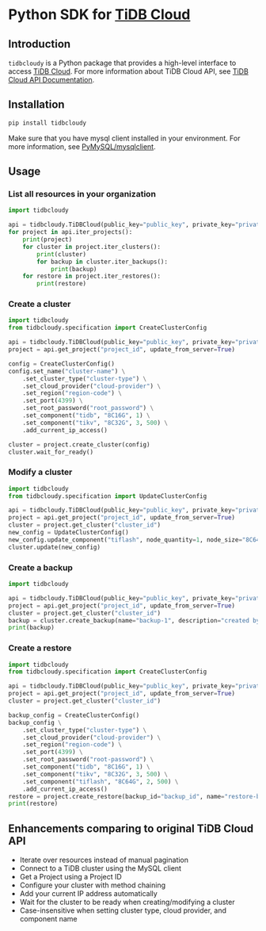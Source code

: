 # Python SDK for [TiDB Cloud](https://tidbcloud.com)

## Introduction

`tidbcloudy` is a Python package that provides a high-level interface to access [TiDB Cloud](https://tidbcloud.com). For more information about TiDB Cloud API, see [TiDB Cloud API Documentation](https://docs.pingcap.com/tidbcloud/api/v1beta).

## Installation

```bash
pip install tidbcloudy
```

Make sure that you have mysql client installed in your environment. For more information, see [PyMySQL/mysqlclient](https://github.com/PyMySQL/mysqlclient#install).

## Usage

### List all resources in your organization

```python
import tidbcloudy

api = tidbcloudy.TiDBCloud(public_key="public_key", private_key="private_key")
for project in api.iter_projects():
    print(project)
    for cluster in project.iter_clusters():
        print(cluster)
        for backup in cluster.iter_backups():
            print(backup)
    for restore in project.iter_restores():
        print(restore)
```

### Create a cluster

```python
import tidbcloudy
from tidbcloudy.specification import CreateClusterConfig

api = tidbcloudy.TiDBCloud(public_key="public_key", private_key="private_key")
project = api.get_project("project_id", update_from_server=True)

config = CreateClusterConfig()
config.set_name("cluster-name") \
    .set_cluster_type("cluster-type") \
    .set_cloud_provider("cloud-provider") \
    .set_region("region-code") \
    .set_port(4399) \
    .set_root_password("root_password") \
    .set_component("tidb", "8C16G", 1) \
    .set_component("tikv", "8C32G", 3, 500) \
    .add_current_ip_access()

cluster = project.create_cluster(config)
cluster.wait_for_ready()
```

### Modify a cluster

```python
import tidbcloudy
from tidbcloudy.specification import UpdateClusterConfig

api = tidbcloudy.TiDBCloud(public_key="public_key", private_key="private_key")
project = api.get_project("project_id", update_from_server=True)
cluster = project.get_cluster("cluster_id")
new_config = UpdateClusterConfig()
new_config.update_component("tiflash", node_quantity=1, node_size="8C64G", storage_size_gib=500)
cluster.update(new_config)
```

### Create a backup

```python
import tidbcloudy

api = tidbcloudy.TiDBCloud(public_key="public_key", private_key="private_key")
project = api.get_project("project_id", update_from_server=True)
cluster = project.get_cluster("cluster_id")
backup = cluster.create_backup(name="backup-1", description="created by tidbcloudy")
print(backup)
```

### Create a restore

```python
import tidbcloudy
from tidbcloudy.specification import CreateClusterConfig

api = tidbcloudy.TiDBCloud(public_key="public_key", private_key="private_key")
project = api.get_project("project_id", update_from_server=True)
cluster = project.get_cluster("cluster_id")

backup_config = CreateClusterConfig()
backup_config \
    .set_cluster_type("cluster-type") \
    .set_cloud_provider("cloud-provider") \
    .set_region("region-code") \
    .set_port(4399) \
    .set_root_password("root-password") \
    .set_component("tidb", "8C16G", 1) \
    .set_component("tikv", "8C32G", 3, 500) \
    .set_component("tiflash", "8C64G", 2, 500) \
    .add_current_ip_access()
restore = project.create_restore(backup_id="backup_id", name="restore-by-tidbcloudy", cluster_config=backup_config)
print(restore)
```

## Enhancements comparing to original TiDB Cloud API

- Iterate over resources instead of manual pagination
- Connect to a TiDB cluster using the MySQL client
- Get a Project using a Project ID
- Configure your cluster with method chaining
- Add your current IP address automatically
- Wait for the cluster to be ready when creating/modifying a cluster
- Case-insensitive when setting cluster type, cloud provider, and component name
